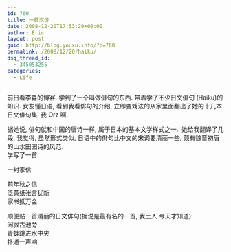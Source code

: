 ```yaml
---
id: 760
title: 一首汉俳
date: 2008-12-20T17:53:29+00:00
author: Eric
layout: post
guid: http://blog.youxu.info/?p=760
permalink: /2008/12/20/haiku/
dsq_thread_id:
  - 345053255
categories:
  - Life
---
```

<div>
  前日看李淼的博客, 学到了一个叫做俳句的东西. 带着学了不少日文俳句 (Haiku)的知识. 女友懂日语, 看到我看俳句的介绍, 立即变戏法的从家里面翻出了她的十几本日文俳句集, 我 Orz 啊.  </p>
</div>

<div>
  据她说, 俳句就和中国的唐诗一样, 属于日本的基本文学样式之一.  她给我翻译了几段, 我觉得, 虽然形式类似, 日语中的俳句比中文的宋词要清丽一些, 颇有魏晋初唐的山水田园诗的风范. 
</div>

<div>
  学写了一首:    </p> 
  
  <p>
    一封家信
  </p>
  
  <p>
    前年秋之信<br /> 泛黄纸张言犹新<br /> 家书抵万金
  </p>
</div>

<div>
  顺便贴一首清丽的日文俳句(据说是最有名的一首, 我土人 今天才知道):
</div>

<div>
  闲寂古池旁
</div>

<div>
  青蛙跳进水中央
</div>

<div>
  扑通一声响
</div>